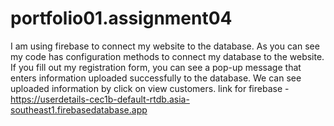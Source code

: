 # portfolio01.assignment04
I am using firebase to connect my website to the database. As you can see my code has configuration methods to connect my database to the website. If you fill out my registration form, you can see a pop-up message that enters information uploaded successfully to the database. We can see uploaded information by click on view customers. 
link for firebase - https://userdetails-cec1b-default-rtdb.asia-southeast1.firebasedatabase.app

